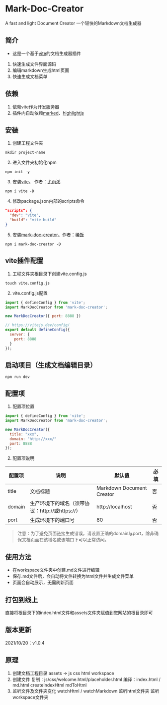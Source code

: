 # Mark-Doc-Creator

A fast and light Document Creator
一个轻快的Markdown文档生成器

## 简介
- 这是一个基于[vite](https://github.com/vitejs/vite)的文档生成器插件

1. 快速生成文件界面源码
2. 编辑markdown生成html页面
3. 快速生成文档菜单

## 依赖
1. 依赖vite作为开发服务器
2. 插件内自动依赖[marked](https://github.com/markedjs/marked)、[highlightjs](https://highlightjs.org/)

## 安装
1. 创建工程文件夹
```
mkdir project-name
```
2. 进入文件夹初始化npm
```
npm init -y
```
3. 安装[vite](https://github.com/vitejs/vite)。 作者：[尤雨溪](https://github.com/yyx990803)
```
npm i vite -D
```
4. 修改package.json内部的scripts命令
```json
"scripts": {
  "dev": "vite",
  "build": "vite build"
}
```
5. 安装[mark-doc-creator](https://github.com/xiaoyesensen/vite-doc-creator)。作者：[稀饭](https://github.com/Joker-coder-x)
```
npm i mark-doc-creator -D
```

## vite插件配置
1. 工程文件夹根目录下创建vite.config.js
```
touch vite.config.js
```
2. vite.config.js配置
```js
import { defineConfig } from 'vite';
import MarkDocCreator from 'mark-doc-creator';

new MarkDocCreator({ port: 8888 })

// https://vitejs.dev/config/
export default defineConfig({
  server: {
    port: 8888
  }
});
```

## 启动项目（生成文档编辑目录）
```
npm run dev
```

## 配置项
1. 配置项位置
```js
import { defineConfig } from 'vite';
import MarkDocCreator from 'mark-doc-creator';

new MarkDocCreator({ 
  title: "xxx",
  domain: "http://xxx/"
  port: 8888
});
```
2. 配置项说明

  |  配置项   | 说明 | 默认值                              | 必填 |
  |  ----  | ----  | ----                                | ----  |
  |  title  | 文档标题 | Markdown Document Creator | 否 |
  | domain  | 生产环境下的域名（须带协议：http://或https://） | http://localhost | 否 |
  | port  | 生成环境下的端口号 | 80 | 否 |
  > 注意：为了避免页面链接生成错误，请设置正确的domain与port，除非确保文档页面在该域名或该端口下可以正常访问。


## 使用方法
   - 在workspace文件夹中创建.md文件进行编辑
   - 保存.md文件后，会自动将文件转换为html文件并生成文件菜单
   - 页面会自动展示，无需刷新页面


## 打包到线上
直接将根目录下的index.html文件和assets文件夹赋值到您网站的根目录即可

## 版本更新
  2021/10/20：v1.0.4

## 原理
  1. 创建文档工程目录
     assets ->
       js
       css
       html
     workspace
  2. 创建文件
     复制：js/css/welcome.html/placeholder.html
     编译：index.html      / md.html
          createIndexHtml   mdToHtml
  3. 监听文件及文件夹变化
     watchHtml    /  watchMarkdown
     监听html文件夹    监听workspace文件夹